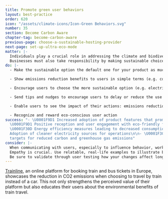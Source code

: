 ```yaml
---
title: Promote green user behaviors
layout: best-practice
order: 620
icon: "/assets/climate-icons/Icon-Green Behaviors.svg"
number: 35
section: Become Carbon Aware
chapter-tag: become-carbon-aware
previous-page: choose-a-sustainable-hosting-provider
next-page: set-up-ultra-eco-mode
matter: |-
  Individuals play a crucial role in addressing the climate and biodiversity crises through electing governments and influencing societal change. While some consumers actively engage and expect businesses to take environmental action, not everyone will embrace environmentalism immediately. Education remains essential for building awareness, empowering mindful choices, and advancing sustainability.
  Businesses must also take responsibility by making sustainable choices the default in their products. This approach reduces friction for users and increases adoption of green features and behaviours.
do: |-
  - Make the sustainable option the default one for your product as much as possible (e.g. choosing the lowest carbon-emitting option for users: itinerary, delivery method, product, enabling carbon-aware charging features, etc.)

  - Show emissions reduction benefits to users in simple terms (e.g. cost reduction, % of CO2 saved vs another product or usage, and other relevant environmental and societal benefits)

  - Encourage users to choose the more sustainable option (e.g. electric car vs. regular car for a car manufacturer, train vs. plane trip for a transportation company)

  - Send tips and nudges to encourage users to delay or reduce the use of products or services when resources are scarce (e.g. water in summer, electricity during peak hours)

  - Enable users to see the impact of their actions: emissions reduction and positive impact of initiatives supported. However, it is important to note that you should not shift environmental responsibility onto end users. This responsibility falls on you and your company.

  - Recognize and reward eco-conscious user action
success: "- \U0001F9D1 Increased adoption of product features that promote sustainability\n\n-
  \U0001F9D1 Positive reception and user engagement with eco-friendly features\n\n-
  \U0001F30D Energy efficiency measures leading to decreased consumption\n\n- \U0001F30D\U0001F4B0
  Adoption of cleaner electricity sources for operations\n\n- \U0001F30D Established
  targets for reduced carbon and greenhouse gas emissions"
consider: |-
  When communicating with users, especially to influence behavior, work closely with your Marketing and Product Marketing teams. The right tone and content are essential—avoid moralizing and focus on a positive, uplifting approach.
  Empathy is crucial. Use relatable, real-life examples to illustrate benefits in meaningful ways (see [*Green Nudges](https://www.green-nudges.com/)* for inspiration). Simply citing CO₂e savings or comparing them to cars taken off the road won't resonate with everyone. Instead, research your audience, understand their values, and frame your message in ways that feel personally relevant and compelling.
  Be sure to validate through user testing how your changes affect long-term user behavior.
---
```


<div class="bigquote">
  <span class="highlight"><a href="https://www.thetrainline.com/" target="_blank">Trainline</a>, an online platform for booking train and bus tickets in Europe, showcases the reduction in CO2 emissions when choosing to travel by train instead of a car. This not only strengthens the perceived value of their platform but also educates their users about the environmental benefits of train travel.</span>
</div>
